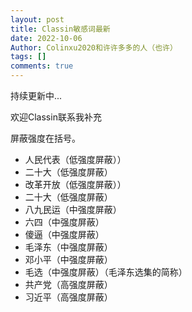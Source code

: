```yaml
---
layout: post
title: Classin敏感词最新
date: 2022-10-06
Author: Colinxu2020和许许多多的人（也许）
tags: []
comments: true
---
```

持续更新中...

欢迎Classin联系我补充

屏蔽强度在括号。

- 人民代表（低强度屏蔽））
- 二十大（低强度屏蔽）
- 改革开放（低强度屏蔽））
- 二十大（低强度屏蔽）
- 八九民运（中强度屏蔽）
- 六四（中强度屏蔽）
- 傻逼（中强度屏蔽）
- 毛泽东（中强度屏蔽）
- 邓小平（中强度屏蔽）
- 毛选（中强度屏蔽）（毛泽东选集的简称）
- 共产党（高强度屏蔽）
- 习近平（高强度屏蔽）

